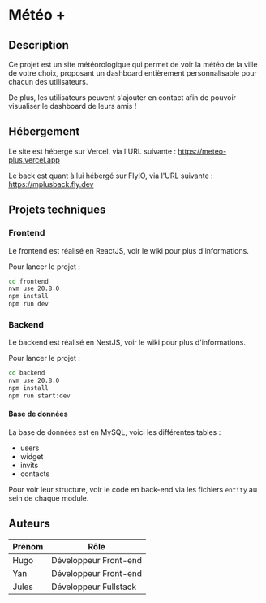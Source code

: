 # Météo +

## Description

Ce projet est un site météorologique qui permet de voir la météo de la ville de votre choix, proposant un dashboard entièrement personnalisable pour chacun des utilisateurs.

De plus, les utilisateurs peuvent s'ajouter en contact afin de pouvoir visualiser le dashboard de leurs amis !

## Hébergement

Le site est hébergé sur Vercel, via l'URL suivante : https://meteo-plus.vercel.app

Le back est quant à lui hébergé sur FlyIO, via l'URL suivante : https://mplusback.fly.dev

## Projets techniques

### Frontend

Le frontend est réalisé en ReactJS, voir le wiki pour plus d'informations.

Pour lancer le projet :

```bash
cd frontend
nvm use 20.8.0
npm install
npm run dev
```

### Backend

Le backend est réalisé en NestJS, voir le wiki pour plus d'informations.

Pour lancer le projet :

```bash
cd backend
nvm use 20.8.0
npm install
npm run start:dev
```

#### Base de données

La base de données est en MySQL, voici les différentes tables :

- users
- widget
- invits
- contacts

Pour voir leur structure, voir le code en back-end via les fichiers `entity` au sein de chaque module.

## Auteurs

| Prénom | Rôle                  |
| ------ | --------------------- |
| Hugo   | Développeur Front-end |
| Yan    | Développeur Front-end |
| Jules  | Développeur Fullstack |
